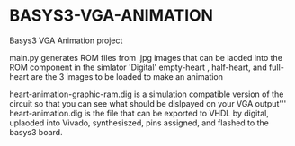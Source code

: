 # BASYS3-VGA-ANIMATION
Basys3 VGA Animation project

main.py generates ROM files from .jpg images that can be laoded into the ROM component in the simlator 'Digital'
empty-heart , half-heart, and full-heart are the 3 images to be loaded to make an animation

heart-animation-graphic-ram.dig is a simulation compatible version of the circuit so that you can see what should be dislpayed on your VGA output'''
heart-animation.dig is the file that can be exported to VHDL by digital, uplaoded into Vivado, synthesiszed, pins assigned, and flashed to the basys3 board.
